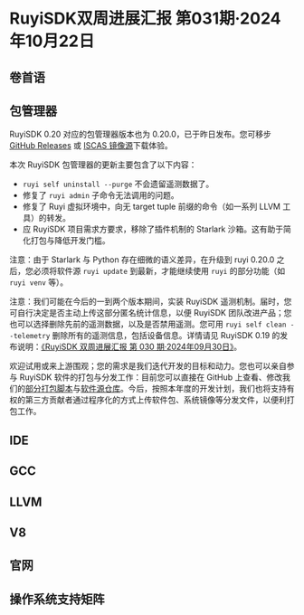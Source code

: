 # RuyiSDK双周进展汇报  第031期·2024年10月22日

## 卷首语

## 包管理器

RuyiSDK 0.20 对应的包管理器版本也为 0.20.0，已于昨日发布。您可移步
[GitHub Releases][ruyi-0.20.0-gh] 或 [ISCAS 镜像源][ruyi-0.20.0-iscas]下载体验。

[ruyi-0.20.0-gh]: https://github.com/ruyisdk/ruyi/releases/tag/0.20.0
[ruyi-0.20.0-iscas]: https://mirror.iscas.ac.cn/ruyisdk/ruyi/releases/0.20.0/

本次 RuyiSDK 包管理器的更新主要包含了以下内容：

* `ruyi self uninstall --purge` 不会遗留遥测数据了。
* 修复了 `ruyi admin` 子命令无法调用的问题。
* 修复了 Ruyi 虚拟环境中，向无 target tuple 前缀的命令（如一系列 LLVM 工具）的转发。
* 应 RuyiSDK 项目需求方要求，移除了插件机制的 Starlark 沙箱。这有助于简化打包与降低开发门槛。

注意：由于 Starlark 与 Python 存在细微的语义差异，在升级到 ruyi 0.20.0 之后，您必须将软件源
`ruyi update` 到最新，才能继续使用 `ruyi` 的部分功能（如 `ruyi venv` 等）。

注意：我们可能在今后的一到两个版本期间，实装 RuyiSDK 遥测机制。届时，您可自行决定是否主动上传这部分匿名统计信息，以便
RuyiSDK 团队改进产品；您也可以选择删除先前的遥测数据，以及是否禁用遥测。您可用
`ruyi self clean --telemetry` 删除所有的遥测信息，包括设备信息。详情请见 RuyiSDK 0.19
的发布说明：[《RuyiSDK 双周进展汇报 第 030 期·2024年09月30日》][ruyisdk-biweekly-30]。

[ruyisdk-biweekly-30]: ./20240930-ruyisdk-biweekly-30.md

欢迎试用或来上游围观；您的需求是我们迭代开发的目标和动力。您也可以亲自参与
RuyiSDK 软件的打包与分发工作：目前您可以直接在 GitHub 上查看、修改我们的[部分打包脚本](https://github.com/ruyisdk/ruyici)与[软件源仓库](https://github.com/ruyisdk/packages-index)。今后，按照本年度的开发计划，我们也将支持有权的第三方贡献者通过程序化的方式上传软件包、系统镜像等分发文件，以便利打包工作。

## IDE

## GCC

## LLVM

## V8

## 官网

## 操作系统支持矩阵
